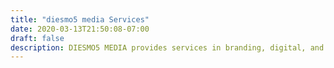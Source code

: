 ```yaml
---
title: "diesmo5 media Services"
date: 2020-03-13T21:50:08-07:00
draft: false
description: DIESMO5 MEDIA provides services in branding, digital, and strategy.
---
```


